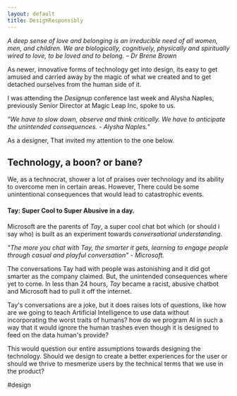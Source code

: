 ```yaml
---
layout: default
title: DesignResponsibly
---
```


*A deep sense of love and belonging is an irreducible need of all women, men, and children. We are biologically, cognitively, physically and spiritually wired to love, to be loved and to belong. – Dr Brene Brown*

As newer, innovative forms of technology get into design, its easy to get amused and carried away by the magic of what we created and to get detached ourselves from the human side of it.

I was attending the *Designup* conference last week and Alysha Naples, previously Senior Director at Magic Leap Inc, spoke to us.

*"We have to slow down, observe and think critically. We have to anticipate the unintended consequences. - Alysha Naples."*

As a designer, That invited my attention to the one below.

## Technology, a boon? or bane?
We, as a technocrat, shower a lot of praises over technology and  its ability to overcome men in certain areas. However, There could be some unintentional consequences that would lead to catastrophic events.

#### Tay: Super Cool to Super Abusive in a day.

Microsoft are the parents of *Tay*, a super cool chat bot which (or should i say who) is built as an experiment towards *conversational understanding*.

*"The more you chat with Tay, the smarter it gets, learning to engage people through casual and playful conversation" - Microsoft.*

The conversations Tay had with people was astonishing and it did got smarter as the company claimed. But, the unintended consequences where yet to come. In less than 24 hours, *Tay* became a racist, abusive chatbot and Microsoft had to pull it off the internet.

Tay's conversations are a joke, but it does raises lots of questions, like how are we going to teach Artificial Intelligence to use data without incorporating the worst traits of humans? how do we program AI in such a way that it would ignore the human trashes even though it is designed to feed on the data human's provide?

This would question our entire assumptions towards designing the technology. Should we design to create a better experiences for the user or should we thrive to mesmerize users by the technical terms that we use in the product?

 #design